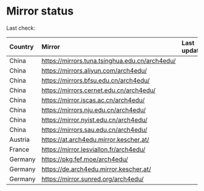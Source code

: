 <script src="./time.js"></script>
# Mirror status
Last check: <script type="text/javascript">localize(1713082605.2424407);</script>

|Country|Mirror|Last update|
|:------|:-----|:----------|
|China|https://mirrors.tuna.tsinghua.edu.cn/arch4edu/|<script type="text/javascript">localize(1713032881);</script>|
|China|https://mirrors.aliyun.com/arch4edu/|<script type="text/javascript">localize(1713032881);</script>|
|China|https://mirrors.bfsu.edu.cn/arch4edu/|<script type="text/javascript">localize(1713032881);</script>|
|China|https://mirrors.cernet.edu.cn/arch4edu/|<script type="text/javascript">localize(1713032881);</script>|
|China|https://mirror.iscas.ac.cn/arch4edu/|<script type="text/javascript">localize(1713032881);</script>|
|China|https://mirrors.nju.edu.cn/arch4edu/|<script type="text/javascript">localize(1713032881);</script>|
|China|https://mirror.nyist.edu.cn/arch4edu/|<script type="text/javascript">localize(1713032881);</script>|
|China|https://mirrors.sau.edu.cn/arch4edu/|<script type="text/javascript">localize(1713032881);</script>|
|Austria|https://at.arch4edu.mirror.kescher.at/|<script type="text/javascript">localize(1713032881);</script>|
|France|https://mirror.lesviallon.fr/arch4edu/|<script type="text/javascript">localize(1713032881);</script>|
|Germany|https://pkg.fef.moe/arch4edu/|<script type="text/javascript">localize(1713032881);</script>|
|Germany|https://de.arch4edu.mirror.kescher.at/|<script type="text/javascript">localize(1713032881);</script>|
|Germany|https://mirror.sunred.org/arch4edu/|<script type="text/javascript">localize(1713032881);</script>|

<script src="./tablefilter/tablefilter.js"></script>
<script src="./table.js"></script>